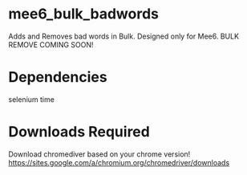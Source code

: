 # mee6_bulk_badwords
Adds and Removes bad words in Bulk. Designed only for Mee6.
BULK REMOVE COMING SOON!

# Dependencies
selenium
time

# Downloads Required
Download chromediver based on your chrome version!
https://sites.google.com/a/chromium.org/chromedriver/downloads
